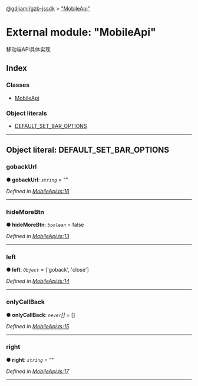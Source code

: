 [@gdjiami/gzb-jssdk](../README.md) > ["MobileApi"](../modules/_mobileapi_.md)



# External module: "MobileApi"


移动端API具体实现

## Index

### Classes

* [MobileApi](../classes/_mobileapi_.mobileapi.md)


### Object literals

* [DEFAULT_SET_BAR_OPTIONS](_mobileapi_.md#default_set_bar_options)



---
<a id="default_set_bar_options"></a>

## Object literal: DEFAULT_SET_BAR_OPTIONS


<a id="default_set_bar_options.gobackurl"></a>

###  gobackUrl

**●  gobackUrl**:  *`string`*  = ""

*Defined in [MobileApi.ts:16](https://github.com/jmopen/gzb-jssdk/blob/c7f8f52/src/MobileApi.ts#L16)*





___
<a id="default_set_bar_options.hidemorebtn"></a>

###  hideMoreBtn

**●  hideMoreBtn**:  *`boolean`*  = false

*Defined in [MobileApi.ts:13](https://github.com/jmopen/gzb-jssdk/blob/c7f8f52/src/MobileApi.ts#L13)*





___
<a id="default_set_bar_options.left"></a>

###  left

**●  left**:  *`Object`*  =  ['goback', 'close']

*Defined in [MobileApi.ts:14](https://github.com/jmopen/gzb-jssdk/blob/c7f8f52/src/MobileApi.ts#L14)*





___
<a id="default_set_bar_options.onlycallback"></a>

###  onlyCallBack

**●  onlyCallBack**:  *`never`[]*  =  []

*Defined in [MobileApi.ts:15](https://github.com/jmopen/gzb-jssdk/blob/c7f8f52/src/MobileApi.ts#L15)*





___
<a id="default_set_bar_options.right"></a>

###  right

**●  right**:  *`string`*  = ""

*Defined in [MobileApi.ts:17](https://github.com/jmopen/gzb-jssdk/blob/c7f8f52/src/MobileApi.ts#L17)*





___


